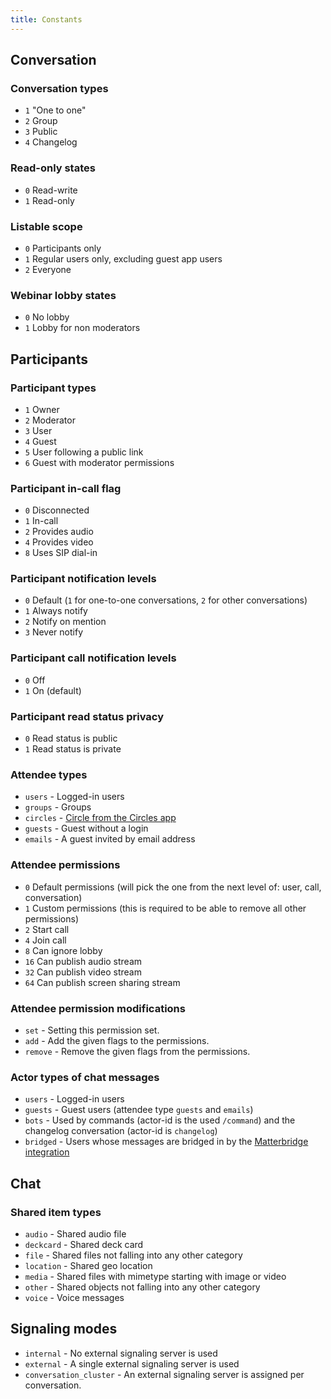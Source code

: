 ```yaml
---
title: Constants
---
```


## Conversation

### Conversation types
* `1` "One to one"
* `2` Group
* `3` Public
* `4` Changelog

### Read-only states
* `0` Read-write
* `1` Read-only

### Listable scope
* `0` Participants only
* `1` Regular users only, excluding guest app users
* `2` Everyone

### Webinar lobby states
* `0` No lobby
* `1` Lobby for non moderators

## Participants

### Participant types
* `1` Owner
* `2` Moderator
* `3` User
* `4` Guest
* `5` User following a public link
* `6` Guest with moderator permissions

### Participant in-call flag
* `0` Disconnected
* `1` In-call
* `2` Provides audio
* `4` Provides video
* `8` Uses SIP dial-in

### Participant notification levels
* `0` Default (`1` for one-to-one conversations, `2` for other conversations)
* `1` Always notify
* `2` Notify on mention
* `3` Never notify

### Participant call notification levels
* `0` Off
* `1` On (default)

### Participant read status privacy
* `0` Read status is public
* `1` Read status is private

### Attendee types
* `users` - Logged-in users
* `groups` - Groups
* `circles` - [Circle from the Circles app](https://github.com/nextcloud/circles)
* `guests` - Guest without a login
* `emails` - A guest invited by email address

### Attendee permissions
* `0` Default permissions (will pick the one from the next level of: user, call, conversation)
* `1` Custom permissions (this is required to be able to remove all other permissions)
* `2` Start call
* `4` Join call
* `8` Can ignore lobby
* `16` Can publish audio stream
* `32` Can publish video stream
* `64` Can publish screen sharing stream

### Attendee permission modifications
* `set` - Setting this permission set.
* `add` - Add the given flags to the permissions.
* `remove` - Remove the given flags from the permissions.

### Actor types of chat messages
* `users` - Logged-in users
* `guests` - Guest users (attendee type `guests` and `emails`)
* `bots` - Used by commands (actor-id is the used `/command`) and the changelog conversation (actor-id is `changelog`)
* `bridged` - Users whose messages are bridged in by the [Matterbridge integration](matterbridge.md)

## Chat

### Shared item types
* `audio` - Shared audio file
* `deckcard` - Shared deck card
* `file` - Shared files not falling into any other category
* `location` - Shared geo location
* `media` - Shared files with mimetype starting with image or video
* `other` - Shared objects not falling into any other category
* `voice` - Voice messages

## Signaling modes
* `internal` - No external signaling server is used
* `external` - A single external signaling server is used
* `conversation_cluster` - An external signaling server is assigned per conversation.
